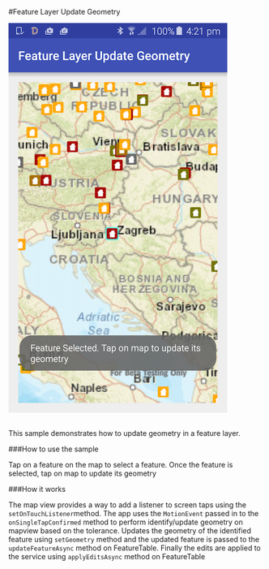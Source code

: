 #Feature Layer Update Geometry

![](feature-layer-update-geometry.png)

##

This sample demonstrates how to update geometry in a feature layer.

###How to use the sample

Tap on a feature on the map to select a feature. Once the feature is selected, tap on map to update its geometry

###How it works

The map view  provides a way to add a listener to screen taps using the ```setOnTouchListener```method. The app uses the ```MotionEvent``` passed in to the ```onSingleTapConfirmed``` method to perform identify/update geometry on mapview  based on the tolerance. Updates the geometry of the identified feature using ```setGeometry``` method and the updated feature is passed to the ```updateFeatureAsync``` method on FeatureTable. Finally the edits are applied to the service using ```applyEditsAsync``` method on FeatureTable